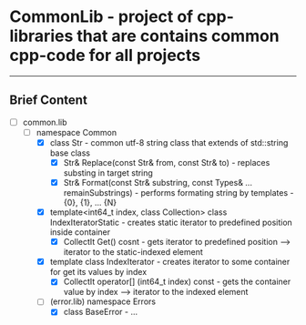 # CommonLib - project of cpp-libraries that are contains common cpp-code for all projects
***  
## Brief Content  
* [ ] common.lib  
    * [ ] namespace Common  
        * [x] class Str - common utf-8 string class that extends of std::string base class  
            * [x] Str& Replace(const Str& from, const Str& to) - replaces substing in target string  
            * [x] Str& Format(const Str& substring, const Types& ... remainSubstrings) - performs formating string by templates - {0}, {1}, ... {N}  
        * [x] template<int64_t index, class Collection> class IndexIteratorStatic - creates static iterator to predefined position inside container
            * [x] CollectIt Get() cosnt - gets iterator to predefined position --> iterator to the static-indexed element
        * [x] template<class Collection> class IndexIterator - creates iterator to some container for get its values by index
            * [x] CollectIt operator[] (int64_t index) const - gets the container value by index --> iterator to the indexed element
        * [ ] (error.lib) namespace Errors  
            * [x] class BaseError - ...  
